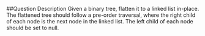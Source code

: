 ##Question Description
Given a binary tree, flatten it to a linked list in-place. The flattened tree should follow a pre-order traversal, where the right child of each node is the next node in the linked list. The left child of each node should be set to null.